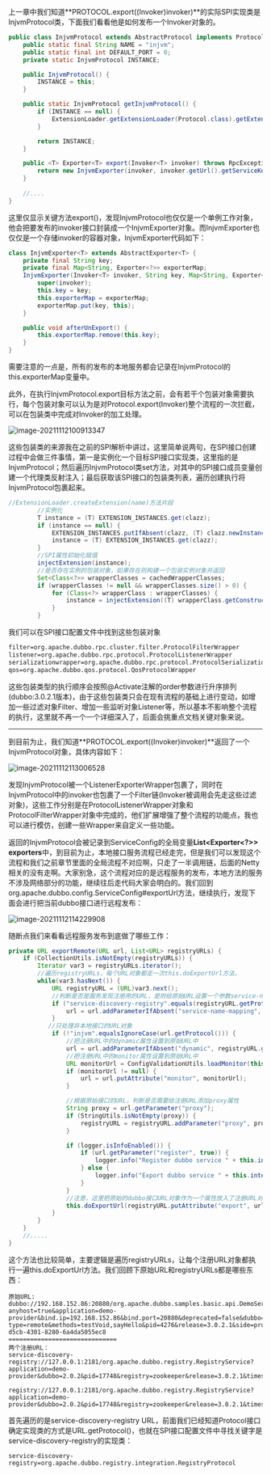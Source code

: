 上一章中我们知道**PROTOCOL.export((Invoker)invoker)**的实际SPI实现类是InjvmProtocol类，下面我们看看他是如何发布一个Invoker对象的。

```java
public class InjvmProtocol extends AbstractProtocol implements Protocol {
    public static final String NAME = "injvm";
    public static final int DEFAULT_PORT = 0;
    private static InjvmProtocol INSTANCE;

    public InjvmProtocol() {
        INSTANCE = this;
    }

    public static InjvmProtocol getInjvmProtocol() {
        if (INSTANCE == null) {
            ExtensionLoader.getExtensionLoader(Protocol.class).getExtension("injvm");
        }

        return INSTANCE;
    }

    public <T> Exporter<T> export(Invoker<T> invoker) throws RpcException {
        return new InjvmExporter(invoker, invoker.getUrl().getServiceKey(), this.exporterMap);
    }
    
    //....
}
```

这里仅显示关键方法export()，发现InjvmProtocol也仅仅是一个单例工作对象，他会把要发布的invoker接口封装成一个InjvmExporter对象。而InjvmExporter也仅仅是一个存储invoker的容器对象，InjvmExporter代码如下：

```java
class InjvmExporter<T> extends AbstractExporter<T> {
    private final String key;
    private final Map<String, Exporter<?>> exporterMap;
    InjvmExporter(Invoker<T> invoker, String key, Map<String, Exporter<?>> exporterMap) {
        super(invoker);
        this.key = key;
        this.exporterMap = exporterMap;
        exporterMap.put(key, this);
    }

    public void afterUnExport() {
        this.exporterMap.remove(this.key);
    }
}
```
需要注意的一点是，所有的发布的本地服务都会记录在InjvmProtocol的this.exporterMap变量中。

此外，在执行InjvmProtocol.export目标方法之前，会有若干个包装对象需要执行，每个包装对象可以认为是对Protocol.export(Invoker)整个流程的一次拦截，可以在包装类中完成对Invoker的加工处理。

![image-20211112100913347](https://alex-img-1253982387.cos.ap-nanjing.myqcloud.com/Typora-wm/202111121009382.png)

这些包装类的来源我在之前的SPI解析中讲过，这里简单说两句，在SPI接口创建过程中会做三件事情，第一是实例化一个目标SPI接口实现类，这里指的是InjvmProtocol；然后遍历InjvmProtocol类set方法，对其中的SPI接口成员变量创建一个代理类反射注入；最后获取该SPI接口的包装类列表，遍历创建执行将InjvmProtocol包裹起来。

```java
//ExtensionLoader.createExtension(name)方法片段
		//实例化
        T instance = (T) EXTENSION_INSTANCES.get(clazz);
        if (instance == null) {
            EXTENSION_INSTANCES.putIfAbsent(clazz, (T) clazz.newInstance());
            instance = (T) EXTENSION_INSTANCES.get(clazz);
        }
        //SPI属性初始化赋值
        injectExtension(instance);
        //是否存在实例的包装对象，如果存在则构建一个包装实例对象并返回
        Set<Class<?>> wrapperClasses = cachedWrapperClasses;
        if (wrapperClasses != null && wrapperClasses.size() > 0) {
            for (Class<?> wrapperClass : wrapperClasses) {
                instance = injectExtension((T) wrapperClass.getConstructor(type).newInstance(instance));
            }
        }
```

我们可以在SPI接口配置文件中找到这些包装对象

```xml
filter=org.apache.dubbo.rpc.cluster.filter.ProtocolFilterWrapper
listener=org.apache.dubbo.rpc.protocol.ProtocolListenerWrapper
serializationwrapper=org.apache.dubbo.rpc.protocol.ProtocolSerializationWrapper
qos=org.apache.dubbo.qos.protocol.QosProtocolWrapper
```

这些包装类型的执行顺序会按照@Activate注解的order参数进行升序排列(dubbo:3.0.2.1版本)，由于这些包装类只会在现有流程的基础上进行变动，如增加一些过滤对象Filter、增加一些监听对象Listener等，所以基本不影响整个流程的执行，这里就不再一个一个详细深入了，后面会挑重点文档关键对象来说。

--------------------------------

到目前为止，我们知道**PROTOCOL.export((Invoker)invoker)**返回了一个InjvmProtocol对象，具体内容如下：

![image-20211112113006528](https://alex-img-1253982387.cos.ap-nanjing.myqcloud.com/Typora-wm/202111121130567.png)

发现InjvmProtocol被一个ListenerExporterWrapper包裹了，同时在InjvmProtocol中的invoker也包裹了一个Filter链(Invoker被调用会先走这些过滤对象)，这些工作分别是在ProtocolListenerWrapper对象和ProtocolFilterWrapper对象中完成的，他们扩展增强了整个流程的功能点，我也可以进行模仿，创建一些Wrapper来自定义一些功能。

返回的InjvmProtocol会被记录到ServiceConfig的全局变量**List<Exporter<?>> exporters**中，到目前为止，本地接口服务流程已经走完，但是我们可以发现这个流程和我们之前章节里面的全局流程不对应啊，只走了一半调用链，后面的Netty相关的没有走啊。大家别急，这个流程对应的是远程服务的发布，本地方法的服务不涉及网络部分的功能，继续往后走代码大家会明白的。我们回到org.apache.dubbo.config.ServiceConfig#exportUrl方法，继续执行，发现下面会进行把当前dubbo接口进行远程发布：

![image-20211112114229908](https://alex-img-1253982387.cos.ap-nanjing.myqcloud.com/Typora-wm/202111121142949.png)

随断点我们来看看远程服务发布到底做了哪些工作：

```java
private URL exportRemote(URL url, List<URL> registryURLs) {
    if (CollectionUtils.isNotEmpty(registryURLs)) {
        Iterator var3 = registryURLs.iterator();
		//遍历registryURLs，每个URL对象都走一次this.doExportUrl方法，
        while(var3.hasNext()) {
            URL registryURL = (URL)var3.next();
            //判断是否是服务发现注册用的URL，是则给原始URL设置一个参数service-name-mapping：true
            if ("service-discovery-registry".equals(registryURL.getProtocol())) {
                url = url.addParameterIfAbsent("service-name-mapping", "true");
            }
		   //只处理非本地接口的URL对象
            if (!"injvm".equalsIgnoreCase(url.getProtocol())) {
                //把注册URL中的dynamic属性设置到原始URL中
                url = url.addParameterIfAbsent("dynamic", registryURL.getParameter("dynamic"));
                //把注册URL中的monitor属性设置到原始URL中
                URL monitorUrl = ConfigValidationUtils.loadMonitor(this, registryURL);
                if (monitorUrl != null) {
                    url = url.putAttribute("monitor", monitorUrl);
                }

                //根据原始接口的URL，判断是否需要给注册URL添加proxy属性
                String proxy = url.getParameter("proxy");
                if (StringUtils.isNotEmpty(proxy)) {
                    registryURL = registryURL.addParameter("proxy", proxy);
                }

                if (logger.isInfoEnabled()) {
                    if (url.getParameter("register", true)) {
                        logger.info("Register dubbo service " + this.interfaceClass.getName() + " url " + url.getServiceKey() + " to registry " + registryURL.getAddress());
                    } else {
                        logger.info("Export dubbo service " + this.interfaceClass.getName() + " to url " + url.getServiceKey());
                    }
                }
				//注意，这里把原始的dubbo接口URL对象作为一个属性放入了注册URL对象中，并且设置了携带元数据参数为true
                this.doExportUrl(registryURL.putAttribute("export", url), true);
            }
        }
    }
    //.....
}
```

这个方法也比较简单，主要逻辑是遍历registryURLs，让每个注册URL对象都执行一遍this.doExportUrl方法。我们回顾下原始URL和registryURLs都是哪些东西：

```
原始URL:
dubbo://192.168.152.86:20880/org.apache.dubbo.samples.basic.api.DemoService?anyhost=true&application=demo-provider&bind.ip=192.168.152.86&bind.port=20880&deprecated=false&dubbo=2.0.2&dynamic=true&generic=false&interface=org.apache.dubbo.samples.basic.api.DemoService&metadata-type=remote&methods=testVoid,sayHello&pid=4276&release=3.0.2.1&side=provider&timestamp=1636507185495&token=bfe447ce-d5cb-4301-8280-6a4da5055ec8
==============================
两个注册URL：
service-discovery-registry://127.0.0.1:2181/org.apache.dubbo.registry.RegistryService?application=demo-provider&dubbo=2.0.2&pid=17748&registry=zookeeper&release=3.0.2.1&timestamp=1636444467260

registry://127.0.0.1:2181/org.apache.dubbo.registry.RegistryService?application=demo-provider&dubbo=2.0.2&pid=17748&registry=zookeeper&release=3.0.2.1&timestamp=1636444467260
```

首先遍历的是service-discovery-registry URL，前面我们已经知道Protocol接口确定实现类的方式是URL.getProtocol()，也就在SPI接口配置文件中寻找关键字是service-discovery-registry的实现类：

```
service-discovery-registry=org.apache.dubbo.registry.integration.RegistryProtocol
```

